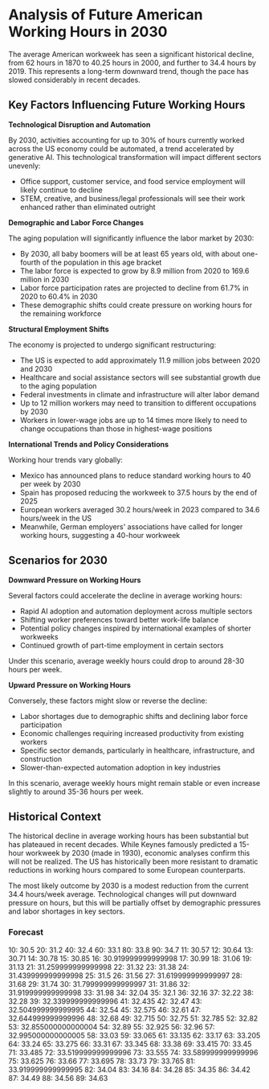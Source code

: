 # Analysis of Future American Working Hours in 2030

The average American workweek has seen a significant historical decline, from 62 hours in 1870 to 40.25 hours in 2000, and further to 34.4 hours by 2019. This represents a long-term downward trend, though the pace has slowed considerably in recent decades.

## Key Factors Influencing Future Working Hours

**Technological Disruption and Automation**

By 2030, activities accounting for up to 30% of hours currently worked across the US economy could be automated, a trend accelerated by generative AI. This technological transformation will impact different sectors unevenly:
- Office support, customer service, and food service employment will likely continue to decline
- STEM, creative, and business/legal professionals will see their work enhanced rather than eliminated outright

**Demographic and Labor Force Changes**

The aging population will significantly influence the labor market by 2030:
- By 2030, all baby boomers will be at least 65 years old, with about one-fourth of the population in this age bracket
- The labor force is expected to grow by 8.9 million from 2020 to 169.6 million in 2030
- Labor force participation rates are projected to decline from 61.7% in 2020 to 60.4% in 2030
- These demographic shifts could create pressure on working hours for the remaining workforce

**Structural Employment Shifts**

The economy is projected to undergo significant restructuring:
- The US is expected to add approximately 11.9 million jobs between 2020 and 2030
- Healthcare and social assistance sectors will see substantial growth due to the aging population
- Federal investments in climate and infrastructure will alter labor demand
- Up to 12 million workers may need to transition to different occupations by 2030
- Workers in lower-wage jobs are up to 14 times more likely to need to change occupations than those in highest-wage positions

**International Trends and Policy Considerations**

Working hour trends vary globally:
- Mexico has announced plans to reduce standard working hours to 40 per week by 2030
- Spain has proposed reducing the workweek to 37.5 hours by the end of 2025
- European workers averaged 30.2 hours/week in 2023 compared to 34.6 hours/week in the US
- Meanwhile, German employers' associations have called for longer working hours, suggesting a 40-hour workweek

## Scenarios for 2030

**Downward Pressure on Working Hours**

Several factors could accelerate the decline in average working hours:
- Rapid AI adoption and automation deployment across multiple sectors
- Shifting worker preferences toward better work-life balance
- Potential policy changes inspired by international examples of shorter workweeks
- Continued growth of part-time employment in certain sectors

Under this scenario, average weekly hours could drop to around 28-30 hours per week.

**Upward Pressure on Working Hours**

Conversely, these factors might slow or reverse the decline:
- Labor shortages due to demographic shifts and declining labor force participation
- Economic challenges requiring increased productivity from existing workers
- Specific sector demands, particularly in healthcare, infrastructure, and construction
- Slower-than-expected automation adoption in key industries

In this scenario, average weekly hours might remain stable or even increase slightly to around 35-36 hours per week.

## Historical Context

The historical decline in average working hours has been substantial but has plateaued in recent decades. While Keynes famously predicted a 15-hour workweek by 2030 (made in 1930), economic analyses confirm this will not be realized. The US has historically been more resistant to dramatic reductions in working hours compared to some European counterparts.

The most likely outcome by 2030 is a modest reduction from the current 34.4 hours/week average. Technological changes will put downward pressure on hours, but this will be partially offset by demographic pressures and labor shortages in key sectors.

### Forecast

10: 30.5
20: 31.2
40: 32.4
60: 33.1
80: 33.8
90: 34.7
11: 30.57
12: 30.64
13: 30.71
14: 30.78
15: 30.85
16: 30.919999999999998
17: 30.99
18: 31.06
19: 31.13
21: 31.259999999999998
22: 31.32
23: 31.38
24: 31.439999999999998
25: 31.5
26: 31.56
27: 31.619999999999997
28: 31.68
29: 31.74
30: 31.799999999999997
31: 31.86
32: 31.919999999999998
33: 31.98
34: 32.04
35: 32.1
36: 32.16
37: 32.22
38: 32.28
39: 32.339999999999996
41: 32.435
42: 32.47
43: 32.504999999999995
44: 32.54
45: 32.575
46: 32.61
47: 32.644999999999996
48: 32.68
49: 32.715
50: 32.75
51: 32.785
52: 32.82
53: 32.855000000000004
54: 32.89
55: 32.925
56: 32.96
57: 32.995000000000005
58: 33.03
59: 33.065
61: 33.135
62: 33.17
63: 33.205
64: 33.24
65: 33.275
66: 33.31
67: 33.345
68: 33.38
69: 33.415
70: 33.45
71: 33.485
72: 33.519999999999996
73: 33.555
74: 33.589999999999996
75: 33.625
76: 33.66
77: 33.695
78: 33.73
79: 33.765
81: 33.919999999999995
82: 34.04
83: 34.16
84: 34.28
85: 34.35
86: 34.42
87: 34.49
88: 34.56
89: 34.63